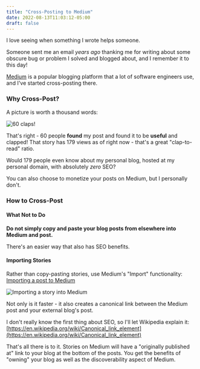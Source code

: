 ```yaml
---
title: "Cross-Posting to Medium"
date: 2022-08-13T11:03:12-05:00
draft: false
---
```


I love seeing when something I wrote helps someone.

Someone sent me an email _years ago_ thanking me for writing about some obscure bug or problem I solved and blogged about, and I remember it to this day!

[Medium](https://medium.com/) is a popular blogging platform that a lot of software engineers use, and I've started cross-posting there.

### Why Cross-Post?
A picture is worth a thousand words:

![60 claps!](/img/medium-cross-posting-60-claps.png)

That's right - 60 people **found** my post and found it to be **useful** and clapped! That story has 179 views as of right now - that's a great "clap-to-read" ratio.

Would 179 people even know about my personal blog, hosted at my personal domain, with absolutely _zero_ SEO?

You can also choose to monetize your posts on Medium, but I personally don't.

### How to Cross-Post
#### What Not to Do
**Do not simply copy and paste your blog posts from elsewhere into Medium and post.**

There's an easier way that also has SEO benefits.

#### Importing Stories
Rather than copy-pasting stories, use Medium's "Import" functionality: [Importing a post to Medium](https://help.medium.com/hc/en-us/articles/214550207-Importing-a-post-to-Medium)

![Importing a story into Medium](/img/medium-cross-posting.png)

Not only is it faster - it also creates a canonical link between the Medium post and your external blog's post.

I don't really know the first thing about SEO, so I'll let Wikipedia explain it: [https://en.wikipedia.org/wiki/Canonical_link_element](https://en.wikipedia.org/wiki/Canonical_link_element)

That's all there is to it. Stories on Medium will have a "originally published at" link to your blog at the bottom of the posts. You get the benefits of "owning" your blog as well as the discoverability aspect of Medium.
